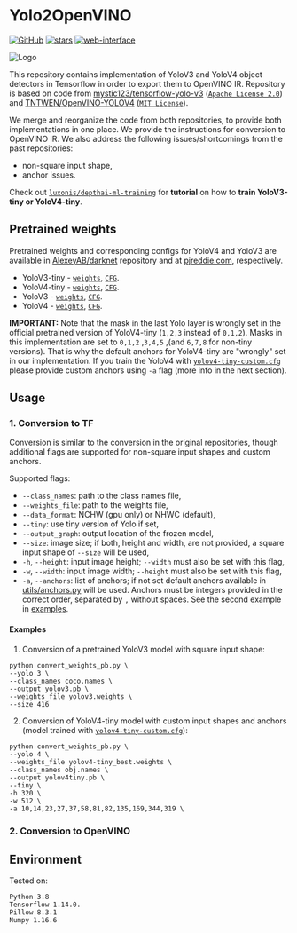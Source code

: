 # Yolo2OpenVINO

[![GitHub](https://img.shields.io/github/license/luxonis/depthai-model-zoo?color=blue&style=flat-square&label=LICENSE)](https://github.com/luxonis/yolo2openvino/blob/main/LICENSE)  [![stars](https://img.shields.io/github/stars/luxonis?affiliations=OWNER&label=LUXONIS%20STARS&style=flat-square)](https://github.com/luxonis)  [![web-interface](https://img.shields.io/static/v1?label=MORE&message=TUTORIALS&color=orange&style=flat-square)](https://github.com/luxonis/depthai-ml-training/)

![Logo](https://user-images.githubusercontent.com/56075061/142620908-580e2e06-eeb8-4222-a55f-b428cf76bd3d.png)

This repository contains implementation of YoloV3 and YoloV4 object detectors in Tensorflow in order to export them to OpenVINO IR. Repository is based on code from [mystic123/tensorflow-yolo-v3](https://github.com/mystic123/tensorflow-yolo-v3) ([`Apache License 2.0`](https://github.com/mystic123/tensorflow-yolo-v3/blob/master/LICENSE)) and [TNTWEN/OpenVINO-YOLOV4](https://github.com/TNTWEN/OpenVINO-YOLOV4) ([`MIT License`](https://github.com/TNTWEN/OpenVINO-YOLOV4/blob/master/LICENSE)).

We merge and reorganize the code from both repositories, to provide both implementations in one place. We provide the instructions for conversion to OpenVINO IR. We also address the following issues/shortcomings from the past repositories:

* non-square input shape,
* anchor issues.

Check out [`luxonis/depthai-ml-training`](https://github.com/luxonis/depthai-ml-training/) for **tutorial** on how to **train YoloV3-tiny or YoloV4-tiny**.

## Pretrained weights

Pretrained weights and corresponding configs for YoloV4 and YoloV3 are available in [AlexeyAB/darknet](https://github.com/AlexeyAB/darknet) repository and at [pjreddie.com](https://pjreddie.com/darknet/yolo/), respectively.

* YoloV3-tiny - [`weights`](https://pjreddie.com/media/files/yolov3-tiny.weights),  [`CFG`](https://github.com/pjreddie/darknet/blob/master/cfg/yolov3-tiny.cfg).
* YoloV4-tiny - [`weights`](https://github.com/AlexeyAB/darknet/releases/download/yolov4/yolov4-tiny.weights),  [`CFG`](https://github.com/AlexeyAB/darknet/blob/master/cfg/yolov4-tiny.cfg).
* YoloV3 - [`weights`](https://pjreddie.com/media/files/yolov3.weights),  [`CFG`](https://github.com/pjreddie/darknet/blob/master/cfg/yolov3.cfg).
* YoloV4 - [`weights`](https://github.com/AlexeyAB/darknet/releases/download/yolov4/yolov4.weights),  [`CFG`](https://github.com/AlexeyAB/darknet/blob/master/cfg/yolov4.cfg).

**IMPORTANT:** Note that the mask in the last Yolo layer is wrongly set in the official pretrained version of YoloV4-tiny (`1,2,3` instead of `0,1,2`). Masks in this implementation are set to `0,1,2` ,`3,4,5` ,(and `6,7,8` for non-tiny versions). That is why the default anchors for YoloV4-tiny are "wrongly" set in our implementation. If you train the YoloV4 with [`yolov4-tiny-custom.cfg`](https://github.com/AlexeyAB/darknet/blob/master/cfg/yolov4-tiny-custom.cfg) please provide custom anchors using `-a` flag (more info in the next section).

## Usage

### 1. Conversion to TF

Conversion is similar to the conversion in the original repositories, though additional flags are supported for non-square input shapes and custom anchors.

Supported flags:

* `--class_names`: path to the class names file,
* `--weights_file`: path to the weights file,
* `--data_format`: NCHW (gpu only) or NHWC (default),
* `--tiny`: use tiny version of Yolo if set,
* `--output_graph`: output location of the frozen model,
* `--size`: image size; if both, height and width, are not provided, a square input shape of `--size` will be used,
* `-h`, `--height`: input image height; `--width` must also be set with this flag,
* `-w`, `--width`: input image width; `--height` must also be set with this flag,
* `-a`, `--anchors`: list of anchors; if not set default anchors available in [utils/anchors.py](https://github.com/luxonis/yolo2openvino/blob/main/utils/utils.py) will be used. Anchors must be integers provided in the correct order, separated by `,` without spaces. See the second example in [examples](#examples).

#### Examples

1. Conversion of a pretrained YoloV3 model with square input shape:
```
python convert_weights_pb.py \
--yolo 3 \
--class_names coco.names \
--output yolov3.pb \
--weights_file yolov3.weights \
--size 416  
```
2. Conversion of YoloV4-tiny model with custom input shapes and anchors (model trained with [`yolov4-tiny-custom.cfg`](https://github.com/AlexeyAB/darknet/blob/master/cfg/yolov4-tiny-custom.cfg)):
```
python convert_weights_pb.py \
--yolo 4 \ 
--weights_file yolov4-tiny_best.weights \
--class_names obj.names \
--output yolov4tiny.pb \
--tiny \
-h 320 \
-w 512 \
-a 10,14,23,27,37,58,81,82,135,169,344,319 \
```

### 2. Conversion to OpenVINO



## Environment

Tested on:

```
Python 3.8
Tensorflow 1.14.0.
Pillow 8.3.1
Numpy 1.16.6
```

